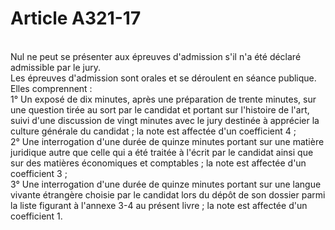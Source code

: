 # Article A321-17

<p><br/>Nul ne peut se présenter aux épreuves d'admission s'il n'a été déclaré admissible par le jury. <br/>Les épreuves d'admission sont orales et se déroulent en séance publique. Elles comprennent : <br/>1° Un exposé de dix minutes, après une préparation de trente minutes, sur une question tirée au sort par le candidat et portant sur l'histoire de l'art, suivi d'une discussion de vingt minutes avec le jury destinée à apprécier la culture générale du candidat ; la note est affectée d'un coefficient 4 ; <br/>2° Une interrogation d'une durée de quinze minutes portant sur une matière juridique autre que celle qui a été traitée à l'écrit par le candidat ainsi que sur des matières économiques et comptables ; la note est affectée d'un coefficient 3 ; <br/>3° Une interrogation d'une durée de quinze minutes portant sur une langue vivante étrangère choisie par le candidat lors du dépôt de son dossier parmi la liste figurant à l'annexe 3-4 au présent livre ; la note est affectée d'un coefficient 1.</p>